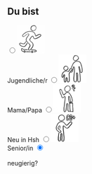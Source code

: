 ## Du bist

<label class="container">
  <input type="radio" name="radio" onclick="updateList2()" value="Jugendlicher"><img id="Jugendlicher" width="64" height="64" src="images/Jugendlicher.png"><br>Jugendliche/r
</label>
<label class="container">
  <input type="radio" name="radio" onclick="updateList2()" value="Eltern"><img id="Eltern" width="64" height="64" src="images/Eltern.png"><br>Mama/Papa
</label>
<label class="container">
  <input type="radio" name="radio" onclick="updateList2()" value="Neu_in_Hsh"><img id="Neu_in_Hsh" width="64" height="64" src="images/Neu_in_Hsh.png"><br>Neu in Hsh
</label>
<label class="container">
  <input type="radio" name="radio" onclick="updateList2()" value="Senior"><img id="Senior" width="64" height="64" src="images/Senior.png"><br>Senior/in
</label>
<label class="container">
  <input type="radio" name="radio" onclick="updateList2()" value="Startauswahl" checked="checked"><br><br><span class="checkmark"></span>neugierig?
</label>
<br>
<div id="list_">
</div>

<script type="text/javascript">
  window.onload = function() { 
  	document.title = "Hsh4You";
    cacheLists();
    preloadImages();
  }
</script>
